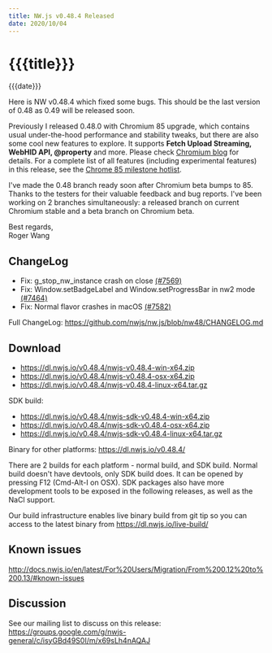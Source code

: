 ```yaml
---
title: NW.js v0.48.4 Released
date: 2020/10/04
---
```

# {{{title}}}
{{{date}}}

Here is NW v0.48.4 which fixed some bugs. This should be the last version of 0.48 as 0.49 will be released soon.

Previously I released 0.48.0 with Chromium 85 upgrade, which contains usual under-the-hood performance and stability tweaks, but there are also some cool new features to explore. It supports **Fetch Upload Streaming, WebHID API, @property** and more. Please check [Chromium blog](https://blog.chromium.org/2020/07/chrome-85-upload-streaming-human.html) for details. For a complete list of all features (including experimental features) in this release, see the [Chrome 85 milestone hotlist](https://www.chromestatus.com/features#milestone=85).

I've made the 0.48 branch ready soon after Chromium beta bumps to 85. Thanks to the testers for their valuable feedback and bug reports. I've been working on 2 branches simultaneously: a released branch on current Chromium stable and a beta branch on Chromium beta.

Best regards,  
Roger Wang

## ChangeLog

- Fix: g_stop_nw_instance crash on close [(#7569)](https://github.com/nwjs/nw.js/issues/7569)
- Fix: Window.setBadgeLabel and Window.setProgressBar in nw2 mode [(#7464)](https://github.com/nwjs/nw.js/issues/7464)
- Fix: Normal flavor crashes in macOS [(#7582)](https://github.com/nwjs/nw.js/issues/7582)

Full ChangeLog: https://github.com/nwjs/nw.js/blob/nw48/CHANGELOG.md

## Download 

* https://dl.nwjs.io/v0.48.4/nwjs-v0.48.4-win-x64.zip 
* https://dl.nwjs.io/v0.48.4/nwjs-v0.48.4-osx-x64.zip 
* https://dl.nwjs.io/v0.48.4/nwjs-v0.48.4-linux-x64.tar.gz 

SDK build: 
* https://dl.nwjs.io/v0.48.4/nwjs-sdk-v0.48.4-win-x64.zip 
* https://dl.nwjs.io/v0.48.4/nwjs-sdk-v0.48.4-osx-x64.zip 
* https://dl.nwjs.io/v0.48.4/nwjs-sdk-v0.48.4-linux-x64.tar.gz 

Binary for other platforms: https://dl.nwjs.io/v0.48.4/ 

There are 2 builds for each platform - normal build, and SDK build. Normal build doesn't have devtools, only SDK build does. lt can be opened by pressing F12 (Cmd-Alt-I on OSX). SDK packages also have more development tools to be exposed in the following releases, as well as the NaCl support.

Our build infrastructure enables live binary build from git tip so you can access to the latest binary from https://dl.nwjs.io/live-build/ 

## Known issues 

http://docs.nwjs.io/en/latest/For%20Users/Migration/From%200.12%20to%200.13/#known-issues

## Discussion

See our mailing list to discuss on this release: https://groups.google.com/g/nwjs-general/c/isyGBd49S0I/m/x69sLh4nAQAJ

